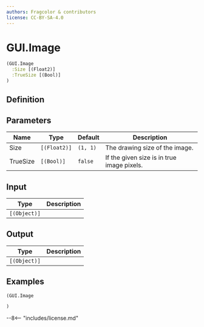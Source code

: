 ```yaml
---
authors: Fragcolor & contributors
license: CC-BY-SA-4.0
---
```



# GUI.Image

```clojure
(GUI.Image
  :Size [(Float2)]
  :TrueSize [(Bool)]
)
```


## Definition




## Parameters

| Name | Type | Default | Description |
|------|------|---------|-------------|
| Size | `[(Float2)]` | `(1, 1)` | The drawing size of the image. |
| TrueSize | `[(Bool)]` | `false` | If the given size is in true image pixels. |


## Input

| Type | Description |
|------|-------------|
| `[(Object)]` |  |


## Output

| Type | Description |
|------|-------------|
| `[(Object)]` |  |


## Examples

```clojure
(GUI.Image

)
```


--8<-- "includes/license.md"
